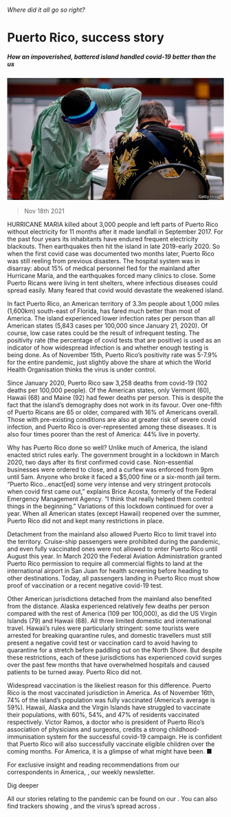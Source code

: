 ###### Where did it all go so right?

# Puerto Rico, success story 

##### How an impoverished, battered island handled covid-19 better than the us 

![image](images/20211120_usp502.jpg) 

> Nov 18th 2021 

HURRICANE MARIA killed about 3,000 people and left parts of Puerto Rico without electricity for 11 months after it made landfall in September 2017. For the past four years its inhabitants have endured frequent electricity blackouts. Then earthquakes then hit the island in late 2019-early 2020. So when the first covid case was documented two months later, Puerto Rico was still reeling from previous disasters. The hospital system was in disarray: about 15% of medical personnel fled for the mainland after Hurricane Maria, and the earthquakes forced many clinics to close. Some Puerto Ricans were living in tent shelters, where infectious diseases could spread easily. Many feared that covid would devastate the weakened island.

In fact Puerto Rico, an American territory of 3.3m people about 1,000 miles (1,600km) south-east of Florida, has fared much better than most of America. The island experienced lower infection rates per person than all American states (5,843 cases per 100,000 since January 21, 2020). Of course, low case rates could be the result of infrequent testing. The positivity rate (the percentage of covid tests that are positive) is used as an indicator of how widespread infection is and whether enough testing is being done. As of November 15th, Puerto Rico’s positivity rate was 5-7.9% for the entire pandemic, just slightly above the share at which the World Health Organisation thinks the virus is under control.


Since January 2020, Puerto Rico saw 3,258 deaths from covid-19 (102 deaths per 100,000 people). Of the American states, only Vermont (60), Hawaii (68) and Maine (92) had fewer deaths per person. This is despite the fact that the island’s demography does not work in its favour. Over one-fifth of Puerto Ricans are 65 or older, compared with 16% of Americans overall. Those with pre-existing conditions are also at greater risk of severe covid infection, and Puerto Rico is over-represented among these diseases. It is also four times poorer than the rest of America: 44% live in poverty.

Why has Puerto Rico done so well? Unlike much of America, the island enacted strict rules early. The government brought in a lockdown in March 2020, two days after its first confirmed covid case. Non-essential businesses were ordered to close, and a curfew was enforced from 9pm until 5am. Anyone who broke it faced a $5,000 fine or a six-month jail term. “Puerto Rico…enact[ed] some very intense and very stringent protocols when covid first came out,” explains Brice Acosta, formerly of the Federal Emergency Management Agency. “I think that really helped them control things in the beginning.” Variations of this lockdown continued for over a year. When all American states (except Hawaii) reopened over the summer, Puerto Rico did not and kept many restrictions in place.

Detachment from the mainland also allowed Puerto Rico to limit travel into the territory. Cruise-ship passengers were prohibited during the pandemic, and even fully vaccinated ones were not allowed to enter Puerto Rico until August this year. In March 2020 the Federal Aviation Administration granted Puerto Rico permission to require all commercial flights to land at the international airport in San Juan for health screening before heading to other destinations. Today, all passengers landing in Puerto Rico must show proof of vaccination or a recent negative covid-19 test.

Other American jurisdictions detached from the mainland also benefited from the distance. Alaska experienced relatively few deaths per person compared with the rest of America (109 per 100,000), as did the US Virgin Islands (79) and Hawaii (68). All three limited domestic and international travel. Hawaii’s rules were particularly stringent: some tourists were arrested for breaking quarantine rules, and domestic travellers must still present a negative covid test or vaccination card to avoid having to quarantine for a stretch before paddling out on the North Shore. But despite these restrictions, each of these jurisdictions has experienced covid surges over the past few months that have overwhelmed hospitals and caused patients to be turned away. Puerto Rico did not.

Widespread vaccination is the likeliest reason for this difference. Puerto Rico is the most vaccinated jurisdiction in America. As of November 16th, 74% of the island’s population was fully vaccinated (America’s average is 59%). Hawaii, Alaska and the Virgin Islands have struggled to vaccinate their populations, with 60%, 54%, and 47% of residents vaccinated respectively. Victor Ramos, a doctor who is president of Puerto Rico’s association of physicians and surgeons, credits a strong childhood-immunisation system for the successful covid-19 campaign. He is confident that Puerto Rico will also successfully vaccinate eligible children over the coming months. For America, it is a glimpse of what might have been. ■

For exclusive insight and reading recommendations from our correspondents in America, , our weekly newsletter.

Dig deeper

All our stories relating to the pandemic can be found on our . You can also find trackers showing ,  and the virus’s spread across .

